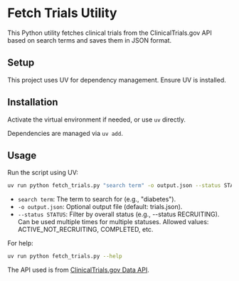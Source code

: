 # Fetch Trials Utility

This Python utility fetches clinical trials from the ClinicalTrials.gov API based on search terms and saves them in JSON format.

## Setup

This project uses UV for dependency management. Ensure UV is installed.

## Installation

Activate the virtual environment if needed, or use `uv` directly.

Dependencies are managed via `uv add`.

## Usage

Run the script using UV:

```bash
uv run python fetch_trials.py "search term" -o output.json --status STATUS
```

- `search term`: The term to search for (e.g., "diabetes").
- `-o output.json`: Optional output file (default: trials.json).
- `--status STATUS`: Filter by overall status (e.g., --status RECRUITING). Can be used multiple times for multiple statuses. Allowed values: ACTIVE_NOT_RECRUITING, COMPLETED, etc.

For help:

```bash
uv run python fetch_trials.py --help
```

The API used is from [ClinicalTrials.gov Data API](https://clinicaltrials.gov/data-api/api).
